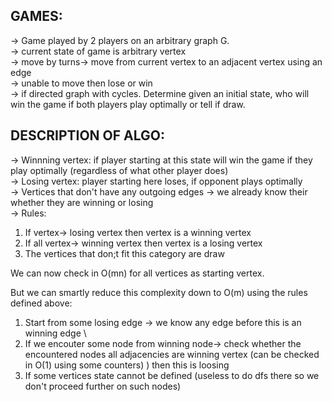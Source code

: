 **GAMES:**
--

-> Game played by 2 players on an arbitrary graph G.\
-> current state of game is arbitrary vertex\
-> move by turns-> move from current vertex to an adjacent vertex using an edge\
-> unable to move then lose or win\
-> if directed graph with cycles. Determine given an initial state, who will win the game if both players play optimally or tell if draw.

**DESCRIPTION OF ALGO:**
--

-> Winnning vertex: if player starting at this state will win the game if they play optimally (regardless of what other player does)\
-> Losing vertex: player starting here loses, if opponent plays optimally\
-> Vertices that don't have any outgoing edges -> we already know their whether they are winning or losing\
-> Rules:
1. If vertex-> losing vertex then vertex is a winning vertex
2. If all vertex-> winning vertex then vertex is a losing vertex 
3. The vertices that don;t fit this category are draw

We can now check in O(mn) for all vertices as starting vertex.

But we can smartly reduce this complexity down to O(m) using the rules defined above:
1. Start from some losing edge -> we know any edge before this is an winning edge \
2. If we encouter some node from winning node-> check whether the encountered nodes all adjacencies are winning vertex (can be checked in O(1) using some counters) ) then this is loosing
3. If some vertices state cannot be defined (useless to do dfs there so we don't proceed further on such nodes)
